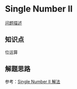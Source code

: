 # Single Number II

[问题描述](https://leetcode.com/problems/single-number-ii/)

## 知识点

位运算

## 解题思路

参考：[Single Number II 解法](https://cloud.tencent.com/developer/article/1131945)
